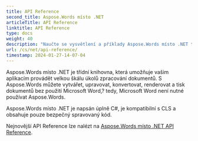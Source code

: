 ```yaml
---
title: API Reference
second_title: Aspose.Words místo .NET
articleTitle: API Reference
linktitle: API Reference
type: docs
weight: 40
description: "Naučte se vysvětlení a příklady Aspose.Words místo .NET třídy a metody pro generování, konverzi, úpravu, vydávání a tisk dokumentů bez použití Microsoft Word."
url: /cs/net/api-reference/
timestamp: 2024-01-27-14-07-04
---
```


Aspose.Words místo .NET je třídní knihovna, která umožňuje vašim aplikacím provádět velkou škálu úkolů zpracování dokumentů. S Aspose.Words můžete vytvářet, upravovat, konvertovat, renderovat a tisk dokumentů bez použití Microsoft Word,? tedy, Microsoft Word není nutné používat Aspose.Words.

Aspose.Words místo .NET je napsán úplně C#, je kompatibilní s CLS a obsahuje pouze bezpečný spravovaný kód.

Nejnovější API Reference lze nalézt na [Aspose.Words místo .NET API Reference](https://reference.aspose.com/words/net/).
